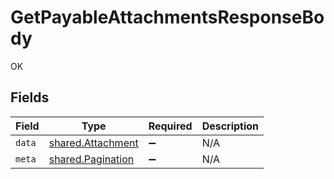 # GetPayableAttachmentsResponseBody

OK


## Fields

| Field                                                  | Type                                                   | Required                                               | Description                                            |
| ------------------------------------------------------ | ------------------------------------------------------ | ------------------------------------------------------ | ------------------------------------------------------ |
| `data`                                                 | [shared.Attachment](../../models/shared/attachment.md) | :heavy_minus_sign:                                     | N/A                                                    |
| `meta`                                                 | [shared.Pagination](../../models/shared/pagination.md) | :heavy_minus_sign:                                     | N/A                                                    |